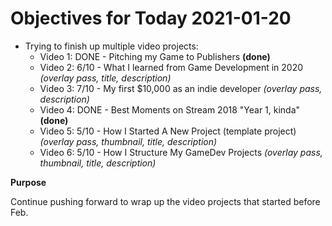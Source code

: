 # Objectives for Today 2021-01-20

- Trying to finish up multiple video projects:
  - Video 1: DONE -  Pitching my Game to Publishers **(done)**
  - Video 2: 6/10 - What I learned from Game Development in 2020 _(overlay pass, title, description)_
  - Video 3: 7/10 - My first $10,000 as an indie developer _(overlay pass, description)_
  - Video 4: DONE - Best Moments on Stream 2018 "Year 1, kinda" **(done)**
  - Video 5: 5/10 - How I Started A New Project (template project) _(overlay pass, thumbnail, title, description)_
  - Video 6: 5/10 - How I Structure My GameDev Projects _(overlay pass, thumbnail, title, description)_

**Purpose**

Continue pushing forward to wrap up the video projects that started before Feb.
